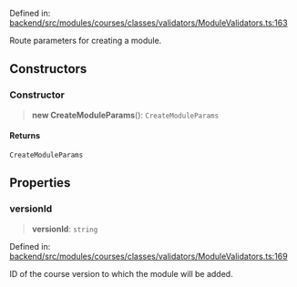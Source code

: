 Defined in: [backend/src/modules/courses/classes/validators/ModuleValidators.ts:163](https://github.com/continuousactivelearning/vibe/blob/4a4fd41682dd9274e95c74d5ff310441c462b96e/backend/src/modules/courses/classes/validators/ModuleValidators.ts#L163)

Route parameters for creating a module.

## Constructors

### Constructor

> **new CreateModuleParams**(): `CreateModuleParams`

#### Returns

`CreateModuleParams`

## Properties

### versionId

> **versionId**: `string`

Defined in: [backend/src/modules/courses/classes/validators/ModuleValidators.ts:169](https://github.com/continuousactivelearning/vibe/blob/4a4fd41682dd9274e95c74d5ff310441c462b96e/backend/src/modules/courses/classes/validators/ModuleValidators.ts#L169)

ID of the course version to which the module will be added.
